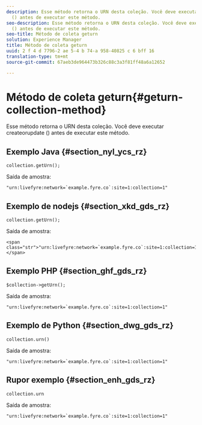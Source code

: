 ```yaml
---
description: Esse método retorna o URN desta coleção. Você deve executar createorupdate
  () antes de executar este método.
seo-description: Esse método retorna o URN desta coleção. Você deve executar createorupdate
  () antes de executar este método.
seo-title: Método de coleta geturn
solution: Experience Manager
title: Método de coleta geturn
uuid: 2 f 4 d 7796-2 ae 5-4 b 74-a 958-40825 c 6 bff 16
translation-type: tm+mt
source-git-commit: 67aeb3de964473b326c88c3a3f81ff48a6a12652

---
```



# Método de coleta geturn{#geturn-collection-method}

Esse método retorna o URN desta coleção. Você deve executar createorupdate () antes de executar este método.

## Exemplo Java {#section_nyl_ycs_rz}

```
collection.getUrn(); 
```

Saída de amostra:

```
"urn:livefyre:network=`example.fyre.co`:site=1:collection=1" 
```

## Exemplo de nodejs {#section_xkd_gds_rz}

```
collection.getUrn(); 
```

Saída de amostra:

```
<span class="str">"urn:livefyre:network=`example.fyre.co`:site=1:collection=1"</span>
```

## Exemplo PHP {#section_ghf_gds_rz}

```
$collection->getUrn(); 
```

Saída de amostra:

```
"urn:livefyre:network=`example.fyre.co`:site=1:collection=1" 
```

## Exemplo de Python {#section_dwg_gds_rz}

```
collection.urn() 
```

Saída de amostra:

```
"urn:livefyre:network=`example.fyre.co`:site=1:collection=1" 
```

## Rupor exemplo {#section_enh_gds_rz}

```
collection.urn
```

Saída de amostra:

```
"urn:livefyre:network=`example.fyre.co`:site=1:collection=1" 
```

